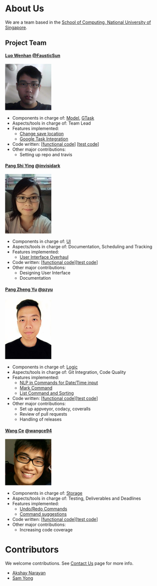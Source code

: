 # About Us

We are a team based in the [School of Computing, National University of Singapore](http://www.comp.nus.edu.sg).

## Project Team

#### [Luo Wenhan](http://github.com/FausticSun) [@FausticSun](http://github.com/FausticSun)
<img src="images/wenhan.jpg" width="150"><br>

* Components in charge of: [Model](https://github.com/CS2103JAN2017-W15-B2/main/blob/master/docs/DeveloperGuide.md#3-4-model-component), [GTask](https://github.com/CS2103JAN2017-W15-B2/main/blob/master/docs/DeveloperGuide.md#3-6-gtask-component)
* Aspects/tools in charge of: Team Lead
* Features implemented:
   * [Change save location](https://github.com/CS2103JAN2017-W15-B2/main/blob/master/docs/UserGuide.md#d-change-save-location)
   * [Google Task Integration](https://github.com/CS2103JAN2017-W15-B2/main/blob/master/docs/UserGuide.md#ii-google-tasks-integration)
* Code written: [[functional code](https://github.com/CS2103JAN2017-W15-B2/main/blob/master/collated/main/A0162266E.md)] [[test code](https://github.com/CS2103JAN2017-W15-B2/main/blob/master/collated/test/A0162266E.md)]
* Other major contributions:
  *  Setting up repo and travis

#### [Pang Shi Ying](http://github.com/invisidark) [@invisidark](http://github.com/invisidark)
<img src="images/shiying.png" width="150"> <br>

* Components in charge of: [UI](https://github.com/CS2103JAN2017-W15-B2/main/blob/master/docs/DeveloperGuide.md#3-2-ui-component)
* Aspects/tools in charge of: Documentation, Scheduling and Tracking
* Features implemented:
   * [User Interface Overhaul](https://github.com/CS2103JAN2017-W15-B2/main/blob/master/docs/UserGuide.md#iii-interface-introduction)
* Code written: [[functional code](https://github.com/CS2103JAN2017-W15-B2/main/blob/master/collated/main/A0130183U.md)][[test code](https://github.com/CS2103JAN2017-W15-B2/main/blob/master/collated/test/A0130183U.md)]
* Other major contributions:
  * Designing User Interface
  * Documentation

#### [Pang Zheng Yu](http://github.com/pzyu) [@pzyu](http://github.com/pzyu)
<img src="images/zhengyu.jpg" width="150"> <br>

* Components in charge of: [Logic](https://github.com/CS2103JAN2017-W15-B2/main/blob/master/docs/DeveloperGuide.md#3-3-logic-component)
* Aspects/tools in charge of: Git Integration, Code Quality
* Features implemented:
   * [NLP in Commands for Date/Time input](https://github.com/CS2103JAN2017-W15-B2/main/blob/master/docs/UserGuide.md#i-task-management)
   * [Mark Command](https://github.com/CS2103JAN2017-W15-B2/main/blob/master/docs/UserGuide.md#f-mark-task)
   * [List Command and Sorting](https://github.com/CS2103JAN2017-W15-B2/main/blob/master/docs/UserGuide.md#b-list-tasks)
* Code written: [[functional code](https://github.com/CS2103JAN2017-W15-B2/main/blob/master/collated/main/A0139903B.md)][[test code](https://github.com/CS2103JAN2017-W15-B2/main/blob/master/collated/test/A0139903B.md)]
* Other major contributions:
  * Set up appveyor, codacy, coveralls
  * Review of pull requests
  * Handling of releases


#### [Wang Ce](https://github.com/wangce94) [@wangce94](https://github.com/wangce94)
<img src="images/wangce.jpg" width="150"> <br>

* Components in charge of: [Storage](https://github.com/CS2103JAN2017-W15-B2/main/blob/master/docs/DeveloperGuide.md#3-5-storage-component)
* Aspects/tools in charge of: Testing, Deliverables and Deadlines
* Features implemented:
   * [Undo/Redo Commands](https://github.com/CS2103JAN2017-W15-B2/main/blob/master/docs/UserGuide.md#c-undoredo)
   * [Command suggestions](https://github.com/CS2103JAN2017-W15-B2/main/blob/master/docs/UserGuide.md#iv-quick-start)
* Code written: [[functional code](https://github.com/CS2103JAN2017-W15-B2/main/blob/master/collated/main/A0140462R.md)][[test code](https://github.com/CS2103JAN2017-W15-B2/main/blob/master/collated/test/A0140462R.md)]
* Other major contributions:
  * Increasing code coverage

# Contributors

We welcome contributions. See [Contact Us](ContactUs.md) page for more info.

* [Akshay Narayan](https://github.com/se-edu/addressbook-level4/pulls?q=is%3Apr+author%3Aokkhoy)
* [Sam Yong](https://github.com/se-edu/addressbook-level4/pulls?q=is%3Apr+author%3Amauris)
